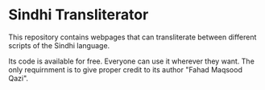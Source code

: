 # Sindhi Transliterator
This repository contains webpages that can transliterate between different scripts of the Sindhi language.

Its code is available for free. Everyone can use it wherever they want. The only requirnment is to give proper credit to its author "Fahad Maqsood Qazi".
